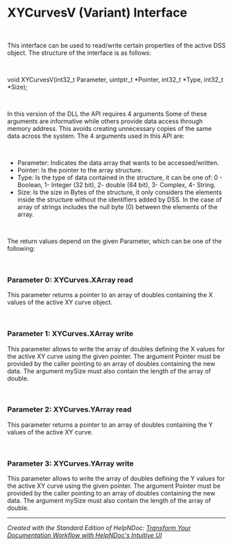 # XYCurvesV (Variant) Interface

&nbsp;

This interface can be used to read/write certain properties of the active DSS object. The structure of the interface is as follows:

&nbsp;

void XYCurvesV(int32\_t Parameter, uintptr\_t \*Pointer, int32\_t \*Type, int32\_t \*Size);

&nbsp;

In this version of the DLL the API requires 4 arguments Some of these arguments are informative while others provide data access through memory address. This avoids creating unnecessary copies of the same data across the system. The 4 arguments used in this API are:

&nbsp;

* Parameter: Indicates the data array that wants to be accessed/written.
* Pointer: Is the pointer to the array structure.
* Type: Is the type of data contained in the structure, it can be one of: 0 - Boolean, 1- Integer (32 bit), 2- double (64 bit), 3- Complex, 4- String.
* Size: Is the size in Bytes of the structure, it only considers the elements inside the structure without the identifiers added by DSS. In the case of array of strings includes the null byte (0) between the elements of the array.  

&nbsp;

The return values depend on the given Parameter, which can be one of the following:

&nbsp;

### Parameter 0: XYCurves.XArray read

This parameter returns a pointer to an array of doubles containing the X values of the active XY curve object. 

&nbsp;

### Parameter 1: XYCurves.XArray write

This parameter allows to write the array of doubles defining the X values for the active XY curve using the given pointer. The argument Pointer must be provided by the caller pointing to an array of doubles containing the new data. The argument mySize must also contain the length of the array of double.

&nbsp;

### Parameter 2: XYCurves.YArray read

This parameter returns a pointer to an array of doubles containing the Y values of the active XY curve. 

&nbsp;

### Parameter 3: XYCurves.YArray write

This parameter allows to write the array of doubles defining the Y values for the active XY curve using the given pointer. The argument Pointer must be provided by the caller pointing to an array of doubles containing the new data. The argument mySize must also contain the length of the array of double.


***
_Created with the Standard Edition of HelpNDoc: [Transform Your Documentation Workflow with HelpNDoc's Intuitive UI](<https://www.helpndoc.com/feature-tour/stunning-user-interface/>)_

